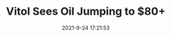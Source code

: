---
"title": "Vitol Sees Oil Jumping to $80+"
"date": "2021-9-24 17:21:53"
"feed_name": "RIGZONE"
"feed_website": "http://www.rigzone.com/"
"feed_rss": "http://www.rigzone.com/news/rss/rigzone_latest.aspx"
"link": "https://www.rigzone.com/news/wire/vitol_sees_oil_jumping_to_80-24-sep-2021-166528-article/?rss=true"
"file": "_posts/2021-1-1-c3254e003621cdfa58d6cbd2e568e96eb5f3dcc4.md"
"accident": "0"
"drilling": "0"
"dead": "0"
"injured": "0"
"where": "unknown site"
"place": "unknown place"
---